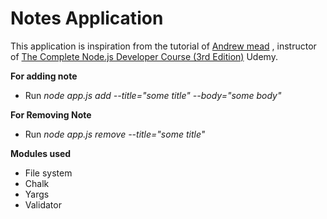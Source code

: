 # Notes Application
This application is inspiration from the tutorial of [Andrew mead](https://github.com/andrewjmead) , instructor of [The Complete Node.js Developer Course (3rd Edition)](https://www.udemy.com/course/the-complete-nodejs-developer-course-2/) Udemy. 

**For adding note**   
 
* Run _node app.js add --title="some title" --body="some body"_

**For Removing Note**  
   
* Run _node app.js remove --title="some title"_
  
**Modules used** 
* File system
* Chalk
* Yargs
* Validator